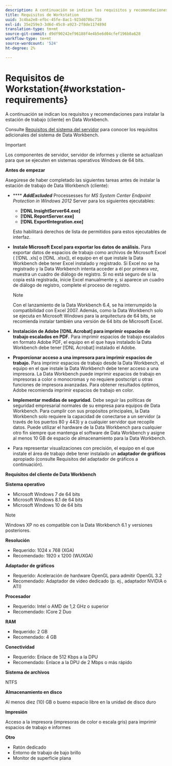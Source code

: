 ```yaml
---
description: A continuación se indican los requisitos y recomendaciones para instalar la estación de trabajo (cliente) en Data Workbench.
title: Requisitos de Workstation
uuid: 3c4ba2e8-efbc-45fe-8ac1-923d070bc710
exl-id: 35e259e3-3d6d-45c8-a923-2f8de117489d
translation-type: tm+mt
source-git-commit: d9df90242ef96188f4e4b5e6d04cfef196b0a628
workflow-type: tm+mt
source-wordcount: '524'
ht-degree: 2%

---
```


# Requisitos de Workstation{#workstation-requirements}

A continuación se indican los requisitos y recomendaciones para instalar la estación de trabajo (cliente) en Data Workbench.

Consulte [Requisitos del sistema del servidor](https://docs.adobe.com/help/en/data-workbench/using/server-admin-install/c-msr-server.html) para conocer los requisitos adicionales del sistema de Data Workbench.

>[!IMPORTANT]
>
>Los componentes de servidor, servidor de informes y cliente se actualizan para que se ejecuten en sistemas operativos Windows de 64 bits.

**Antes de empezar**

Asegúrese de haber completado las siguientes tareas antes de instalar la estación de trabajo de Data Workbench (cliente):

* **** ***AddExcluded*** Processesses for  *MS System Center Endpoint Protection in Windows 2012* Server para los siguientes ejecutables:

   * **[!DNL InsightServer64.exe]**
   * **[!DNL ReportServer.exe]**
   * **[!DNL ExportIntegration.exe]**

   Esto habilitará derechos de lista de permitidos para estos ejecutables de interfaz.

* **Instale Microsoft Excel para exportar los datos de análisis.** Para exportar datos de espacios de trabajo como archivos de Microsoft Excel (  [!DNL .xls] o  [!DNL .xlsx]), el equipo en el que instale la Data Workbench debe tener Excel instalado y registrado. Si Excel no se ha registrado y la Data Workbench intenta acceder a él por primera vez, muestra un cuadro de diálogo de registro. Si no está seguro de si la copia está registrada, inicie Excel manualmente y, si aparece un cuadro de diálogo de registro, complete el proceso de registro.

   >[!NOTE]
   >
   >Con el lanzamiento de la Data Workbench 6.4, se ha interrumpido la compatibilidad con Excel 2007. Además, como la Data Workbench solo se ejecuta en Microsoft Windows para la arquitectura de 64 bits, se recomienda instalar también una versión de 64 bits de Microsoft Excel.

* **Instalación de Adobe  [!DNL Acrobat] para imprimir espacios de trabajo escalados en PDF.** Para imprimir espacios de trabajo escalados en formato Adobe PDF, el equipo en el que haya instalado la Data Workbench debe tener  [!DNL Acrobat] instalado el Adobe.

* **Proporcionar acceso a una impresora para imprimir espacios de trabajo.** Para imprimir espacios de trabajo desde la Data Workbench, el equipo en el que instale la Data Workbench debe tener acceso a una impresora. La Data Workbench puede imprimir espacios de trabajo en impresoras a color o monocromas y no requiere postscript u otras funciones de impresora avanzadas. Para obtener resultados óptimos, Adobe recomienda imprimir espacios de trabajo en color.
* **Implementar medidas de seguridad.** Debe seguir las políticas de seguridad empresarial normales de su empresa para equipos de Data Workbench. Para cumplir con sus propósitos principales, la Data Workbench solo requiere la capacidad de conectarse a un servidor (a través de los puertos 80 y 443) y a cualquier servidor que recopile datos. Puede utilizar el hardware de la Data Workbench para cualquier otro fin siempre que mantenga el software de Data Workbench y asigne al menos 10 GB de espacio de almacenamiento para la Data Workbench.
* Para representar visualizaciones con precisión, el equipo en el que instale el área de trabajo debe tener instalado un **adaptador de gráficos** apropiado (consulte Requisitos del adaptador de gráficos a continuación).

**Requisitos del cliente de Data Workbench**

**Sistema operativo**

* Microsoft Windows 7 de 64 bits
* Microsoft Windows 8.1 de 64 bits
* Microsoft Windows 10 de 64 bits

>[!NOTE]
>
>Windows XP no es compatible con la Data Workbench 6.1 y versiones posteriores.

**Resolución**

* Requerido: 1024 x 768 (XGA)
* Recomendado: 1920 x 1200 (WUXGA)

**Adaptador de gráficos**

* Requerido: Aceleración de hardware OpenGL para admitir OpenGL 3.2
* Recomendado: Adaptador de vídeo dedicado (p. ej., adaptador NVIDIA o ATI)

**Procesador**

* Requerido: Intel o AMD de 1,2 GHz o superior
* Recomendado: ICore 2 Duo

**RAM**

* Requerido: 2 GB
* Recomendado: 4 GB

**Conectividad**

* Requerido: Enlace de 512 Kbps a la DPU
* Recomendado: Enlace a la DPU de 2 Mbps o más rápido

**Sistema de archivos**

NTFS

**Almacenamiento en disco**

Al menos diez (10) GB o bueno espacio libre en la unidad de disco duro

**Impresión**

Acceso a la impresora (impresoras de color o escala gris) para imprimir espacios de trabajo e informes

**Otro**

* Ratón dedicado
* Entorno de trabajo de bajo brillo
* Monitor de superficie plana
